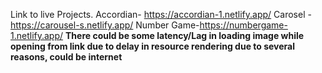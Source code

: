 Link to live Projects.
Accordian- https://accordian-1.netlify.app/
Carosel - https://carousel-s.netlify.app/
Number Game-https://numbergame-1.netlify.app/
**There could be some latency/Lag in loading image while opening from link due to delay in resource rendering due to several reasons, could be internet**

